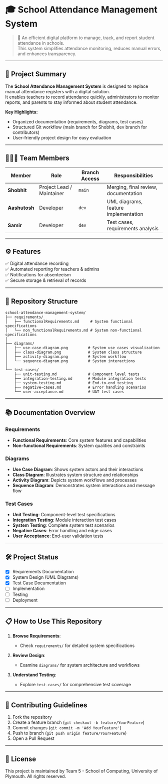 # 🎓 School Attendance Management System

> 📌 An efficient digital platform to manage, track, and report student attendance in schools.  
> This system simplifies attendance monitoring, reduces manual errors, and enhances transparency.  

---

## 📝 Project Summary
The **School Attendance Management System** is designed to replace manual attendance registers with a digital solution.  
It enables teachers to record attendance quickly, administrators to monitor reports, and parents to stay informed about student attendance.

**Key Highlights:**
- Organized documentation (requirements, diagrams, test cases)  
- Structured Git workflow (main branch for Shobhit, dev branch for contributors)  
- User-friendly project design for easy evaluation  

---

## 👨‍👩‍👦 Team Members

| Member       | Role                          | Branch Access  | Responsibilities |
|--------------|-------------------------------|----------------|------------------|
| **Shobhit**  | Project Lead / Maintainer     | `main`         | Merging, final review, documentation |
| **Aashutosh**| Developer                     | `dev`          | UML diagrams, feature implementation |
| **Samir**    | Developer                     | `dev`          | Test cases, requirements analysis |

---

## ⚙️ Features
✅ Digital attendance recording  
✅ Automated reporting for teachers & admins  
✅ Notifications for absenteeism  
✅ Secure storage & retrieval of records  

---

## 📂 Repository Structure

```plaintext
school-attendance-management-system/
├── requirements/
│   ├── functionalRequirements.md     # System functional specifications
│   └── non_functionalRequirements.md # System non-functional specifications
│
├── diagrams/
│   ├── use-case-diagram.png         # System use cases visualization
│   ├── class-diagram.png            # System class structure
│   ├── activity-diagram.png         # System workflow
│   └── sequence-diagram.png         # System interactions
│
└── test-cases/
    ├── unit-testing.md              # Component level tests
    ├── integration-testing.md       # Module integration tests
    ├── system-testing.md            # End-to-end testing
    ├── negative-cases.md            # Error handling scenarios
    └── user-acceptance.md           # UAT test cases
```

---

## 📚 Documentation Overview

### Requirements
- **Functional Requirements**: Core system features and capabilities
- **Non-functional Requirements**: System qualities and constraints

### Diagrams
- **Use Case Diagram**: Shows system actors and their interactions
- **Class Diagram**: Illustrates system structure and relationships
- **Activity Diagram**: Depicts system workflows and processes
- **Sequence Diagram**: Demonstrates system interactions and message flow

### Test Cases
- **Unit Testing**: Component-level test specifications
- **Integration Testing**: Module interaction test cases
- **System Testing**: Complete system test scenarios
- **Negative Cases**: Error handling and edge cases
- **User Acceptance**: End-user validation tests

---

## 🛠️ Project Status
- [x] Requirements Documentation
- [x] System Design (UML Diagrams)
- [x] Test Case Documentation
- [ ] Implementation
- [ ] Testing
- [ ] Deployment

---

## 📋 How to Use This Repository

1. **Browse Requirements**:
   - Check `requirements/` for detailed system specifications

2. **Review Design**:
   - Examine `diagrams/` for system architecture and workflows

3. **Understand Testing**:
   - Explore `test-cases/` for comprehensive test coverage

---

## 🤝 Contributing Guidelines

1. Fork the repository
2. Create a feature branch (`git checkout -b feature/YourFeature`)
3. Commit changes (`git commit -m 'Add YourFeature'`)
4. Push to branch (`git push origin feature/YourFeature`)
5. Open a Pull Request

---

## 📄 License

This project is maintained by Team 5 - School of Computing, University of Plymouth.
All rights reserved.
